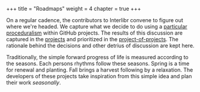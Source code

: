 +++
title = "Roadmaps"
weight = 4
chapter = true
+++

On a regular cadence, the contributors to Interlibr convene to figure out where
we're headed. We capture what we decide to do using a [particular
proceduralism](../contributing/changes) within GitHub projects. The results
of this discussion are captured in the
[projects](https://github.com/orgs/Xalgorithms/projects/) and prioritized in the
[project-of-projects](https://github.com/orgs/Xalgorithms/projects/16). The
rationale behind the decisions and other detrius of discussion are kept here.

Traditionally, the simple forward progress of life is measured according to the
seasons. Each persons rhythms follow these seasons. Spring is a time for renewal
and planting. Fall brings a harvest following by a relaxation. The developers of
these projects take inspiration from this simple idea and plan their work
_seasonally_.
